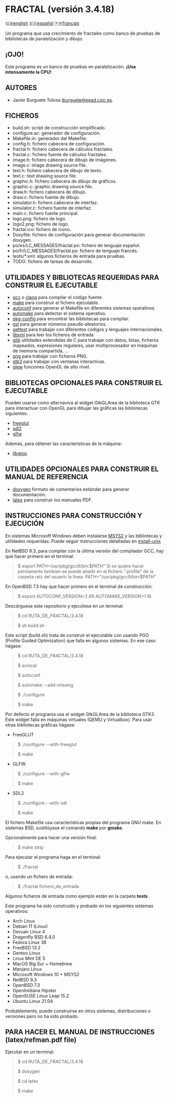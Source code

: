 FRACTAL (versión 3.4.18)
=======================

:gb:[english](README.md) :es:[español](README.es.md)
:fr:[français](README.fr.md)

Un programa que usa crecimiento de fractales como banco de pruebas de
bibliotecas de paralelización y dibujo.

¡OJO!
-------

Este programa es un banco de pruebas en paralelización. **¡Usa intensamente la
CPU!**

AUTORES
-------

* Javier Burguete Tolosa
  [jburguete@eead.csic.es](mailto:jburguete@eead.csic.es).

FICHEROS
--------

* build.sh: script de construcción simplificado.
* configure.ac: generador de configuración.
* Makefile.in: generador del Makefile.
* config.h: fichero cabecera de configuración.
* fractal.h: fichero cabecera de cálculos fractales.
* fractal.c: fichero fuente de cálculos fractales.
* image.h: fichero cabecera de dibujo de imágenes.
* image.c: image drawing source file.
* text.h: fichero cabecera de dibujo de texto.
* text.c: text drawing source file.
* graphic.h: fichero cabecera de dibujo de gráficos.
* graphic.c: graphic drawing source file.
* draw.h: fichero cabecera de dibujo.
* draw.c: fichero fuente de dibujo.
* simulator.h: fichero cabecera de interfaz.
* simulator.c: fichero fuente de interfaz.
* main.c: fichero fuente principal.
* logo.png: fichero de logo.
* logo2.png: fichero de logo.
* fractal.ico: fichero de icono.
* Doxyfile: fichero de configuración para generar documentación doxygen.
* po/es/LC\_MESSAGES/fractal.po: fichero de lenguaje español.
* po/fr/LC\_MESSAGES/fractal.po: fichero de lenguaje francés.
* tests/\*.xml: algunos ficheros de entrada para pruebas.
* TODO: fichero de tareas de desarrollo.

UTILIDADES Y BIBLIOTECAS REQUERIDAS PARA CONSTRUIR EL EJECUTABLE
----------------------------------------------------------------

* [gcc](https://gcc.gnu.org) o [clang](http://clang.llvm.org) para compilar el
  código fuente.
* [make](http://www.gnu.org/software/make) para construir el fichero ejecutable.
* [autoconf](http://www.gnu.org/software/autoconf) para generar el Makefile en
  diferentes sistemas operativos.
* [automake](http://www.gnu.org/software/automake) para detectar el sistema
  operativo.
* [pkg-config](http://www.freedesktop.org/wiki/Software/pkg-config) para
  encontrar las bibliotecas para compilar.
* [gsl](http://www.gnu.org/software/gsl) para generar números pseudo-aleatorios.
* [gettext](http://www.gnu.org/software/gettext) para trabajar con diferentes
  códigos y lenguajes internacionales.
* [libxml](http://xmlsoft.org) para leer los ficheros de entrada
* [glib](https://developer.gnome.org/glib) utilidades extendidas de C para
  trabajar con datos, listas, ficheros mapeados, expresiones regulares, usar
  multiprocesador en máquinas de memoria compartida, ...
* [png](http://libpng.sourceforge.net) para trabajar con ficheros PNG.
* [gtk3](http://www.gtk.org) para trabajar con ventanas interactivas.
* [glew](http://glew.sourceforge.net) funciones OpenGL de alto nivel.

BIBLIOTECAS OPCIONALES PARA CONSTRUIR EL EJECUTABLE
---------------------------------------------------

Pueden usarse como alternaviva al widget GtkGLArea de la biblioteca GTK para
interactuar con OpenGL para dibujar las gráficas las bibliotecas siguientes:
* [freeglut](http://freeglut.sourceforge.net)
* [sdl2](https://www.libsdl.org)
* [glfw](http://www.glfw.org)

Además, para obtener las características de la máquina:
* [libgtop](https://github.com/GNOME/libgtop)

UTILIDADES OPCIONALES PARA CONSTRUIR EL MANUAL DE REFERENCIA
------------------------------------------------------------

* [doxygen](http://www.stack.nl/~dimitri/doxygen) formato de comentarios
  estándar para generar documentación.
* [latex](https://www.latex-project.org/) para construir los manuales PDF.

INSTRUCCIONES PARA CONSTRUCCIÓN Y EJECUCIÓN
-------------------------------------------

En sistemas Microsoft Windows deben instalarse
[MSYS2](http://sourceforge.net/projects/msys2) y las bibliotecas y utilidades
requeridas. Puede seguir instrucciones detalladas en
[install-unix](https://github.com/jburguete/install-unix/blob/master/tutorial.pdf)

En NetBSD 9.3, para compilar con la última versión del compilador GCC, hay que
hacer primero en el terminal:
> $ export PATH=/usr/pkg/gcc9/bin:$PATH"
Si se quiere hacer permanente tambien se puede añadir en el fichero ".profile"
de la carpeta raíz del usuario la línea:
> PATH="/usr/pkg/gcc9/bin:$PATH"

En OpenBSD 7.3 hay que hacer primero en el terminal de construcción:
> $ export AUTOCONF\_VERSION=2.69 AUTOMAKE\_VERSION=1.16

Descárguese este repositorio y ejecútese en un terminal:
> $ cd RUTA\_DE\_FRACTAL/3.4.18
>
> $ sh build.sh

Este script (build.sh) trata de construir el ejecutable con usando PGO (Profile
Guided Optimization) que falla en algunos sistemas. En ese caso hágase:
> $ cd RUTA\_DE\_FRACTAL/3.4.18
>
> $ aclocal
>
> $ autoconf
>
> $ automake --add-missing
>
> $ ./configure
>
> $ make

Por defecto el programa usa el widget GtkGLArea de la biblioteca GTK3. Éste
widget falla en máquinas virtuales (QEMU y Virtualbox). Para usar otras
bibliotecas gráficas hágase:
* FreeGLUT
> $ ./configure --with-freeglut
>
> $ make
* GLFW
> $ ./configure --with-glfw
>
> $ make
* SDL2
> $ ./configure --with-sdl
>
> $ make

El fichero Makefile usa características propias del programa GNU make. En
sistemas BSD, sustitúyase el comando **make** por **gmake**.

Opcionalmente para hacer una versión final:
> $ make strip

Para ejecutar el programa haga en el terminal:
> $ ./fractal

o, usando un fichero de entrada:
> $ ./fractal fichero\_de\_entrada

Algunos ficheros de entrada como ejemplo están en la carpeta **tests**.

Este programa ha sido construido y probado en los siguientes sistemas
operativos:
* Arch Linux
* Debian 11 (Linux)
* Devuan Linux 4
* Dragonfly BSD 6.4.0
* Fedora Linux 38
* FreeBSD 13.2
* Gentoo Linux
* Linux Mint DE 5
* MacOS Big Sur + Homebrew
* Manjaro Linux
* Microsoft Windows 10 + MSYS2
* NetBSD 9.3
* OpenBSD 7.3
* OpenInidiana Hipster
* OpenSUSE Linux Leap 15.2
* Ubuntu Linux 21.04

Probablemente, puede construirse en otros sistemas, distribuciones o versiones
pero no ha sido probado.

PARA HACER EL MANUAL DE INSTRUCCIONES (latex/refman.pdf file)
-------------------------------------------------------------

Ejecutar en un terminal:
> $ cd RUTA\_DE\_FRACTAL/3.4.18
>
> $ doxygen
>
> $ cd latex
>
> $ make
